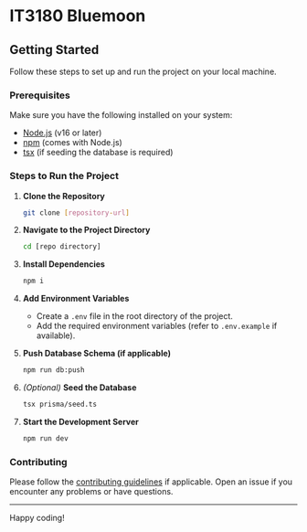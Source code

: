 # IT3180 Bluemoon

## Getting Started

Follow these steps to set up and run the project on your local machine.

### Prerequisites

Make sure you have the following installed on your system:

- [Node.js](https://nodejs.org/) (v16 or later)
- [npm](https://www.npmjs.com/) (comes with Node.js)
- [tsx](https://www.npmjs.com/package/tsx) (if seeding the database is required)

### Steps to Run the Project

1. **Clone the Repository**
   ```bash
   git clone [repository-url]
   ```

2. **Navigate to the Project Directory**
   ```bash
   cd [repo directory]
   ```

3. **Install Dependencies**
   ```bash
   npm i
   ```

4. **Add Environment Variables**
   - Create a `.env` file in the root directory of the project.
   - Add the required environment variables (refer to `.env.example` if available).

5. **Push Database Schema (if applicable)**
   ```bash
   npm run db:push
   ```

6. *(Optional)* **Seed the Database**
   ```bash
   tsx prisma/seed.ts
   ```

7. **Start the Development Server**
   ```bash
   npm run dev
   ```

### Contributing

Please follow the [contributing guidelines](CONTRIBUTING.md) if applicable. Open an issue if you encounter any problems or have questions.

---

Happy coding!
